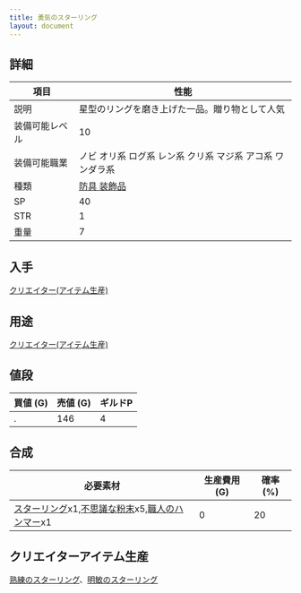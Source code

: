 ```yaml
---
title: 勇気のスターリング
layout: document
---
```

## 詳細

|項目|性能|
|---|---|
|説明|星型のリングを磨き上げた一品。贈り物として人気|
|装備可能レベル|10|
|装備可能職業|ノビ オリ系 ログ系 レン系 クリ系 マジ系 アコ系 ワンダラ系|
|種類|[防具 装飾品](防具(装飾品))|
|SP|40|
|STR|1|
|重量|7|

## 入手

[クリエイター(アイテム生産)](クリエイター(アイテム生産))

## 用途

[クリエイター(アイテム生産)](クリエイター(アイテム生産))

## 値段

|買値 (G)|売値 (G)|ギルドP|
|---|---|---|
|.|146|4|

## 合成

|必要素材|生産費用 (G)|確率 (%)|
|---|---|---|
|[スターリング](スターリング)x1,[不思議な粉末](不思議な粉末)x5,[職人のハンマー](職人のハンマー)x1|0|20|

## クリエイターアイテム生産

[熟練のスターリング](熟練のスターリング)、[明敏のスターリング](明敏のスターリング)
